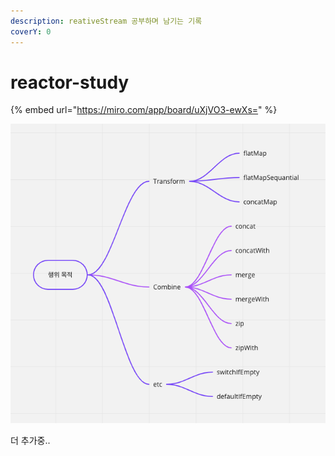 ```yaml
---
description: reativeStream 공부하며 남기는 기록
coverY: 0
---
```


# reactor-study

{% embed url="https://miro.com/app/board/uXjVO3-ewXs=" %}

![](.gitbook/assets/image.png)

더 추가중..

